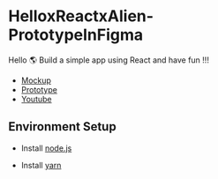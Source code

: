 # HelloxReactxAlien-PrototypeInFigma

Hello 🌎
Build a simple app using React and have fun !!!

- [Mockup](https://www.figma.com/file/8hNQBm1hRAKEgWXASmo3OM/Prototyping-in-Figma?node-id=0%3A1)
- [Prototype](https://www.figma.com/proto/8hNQBm1hRAKEgWXASmo3OM/Prototyping-in-Figma?node-id=0%3A2&scaling=scale-down&page-id=0%3A1)
- [Youtube](https://youtu.be/TB-_uu5Gnr8)

## Environment Setup

- Install [node.js](https://nodejs.org/en/)

- Install [yarn](https://yarnpkg.com/getting-started/install)
